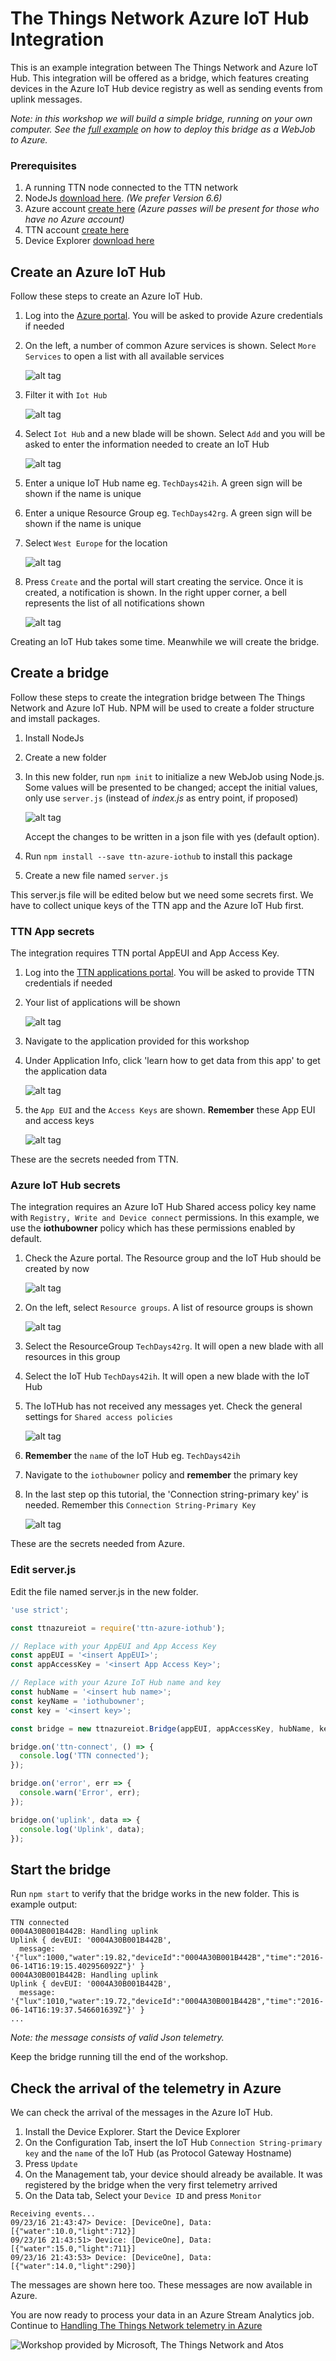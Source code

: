# The Things Network Azure IoT Hub Integration

This is an example integration between The Things Network and Azure IoT Hub. This integration will be offered as a bridge, which features creating devices in the Azure IoT Hub device registry as well as sending events from uplink messages.

*Note: in this workshop we will build a simple bridge, running on your own computer. See the [full example](https://github.com/TheThingsNetwork/examples/tree/master/integrations/azure) on how to deploy this bridge as a WebJob to Azure.*

### Prerequisites

1. A running TTN node connected to the TTN network
2. NodeJs [download here](https://nodejs.org/en/). _(We prefer Version 6.6)_
3. Azure account [create here](https://azure.microsoft.com/en-us/free/) _(Azure passes will be present for those who have no Azure account)_
4. TTN account [create here](https://account.thethingsnetwork.org/register)
5. Device Explorer [download here](https://github.com/Azure/azure-iot-sdks/blob/master/tools/DeviceExplorer/doc/how_to_use_device_explorer.md)


## Create an Azure IoT Hub

Follow these steps to create an Azure IoT Hub.

1. Log into the [Azure portal](https://portal.azure.com/). You will be asked to provide Azure credentials if needed
2. On the left, a number of common Azure services is shown. Select `More Services` to open a list with all available services

    ![alt tag](img/azure-more-services.png)

3. Filter it with `Iot Hub`

    ![alt tag](img/azure-search-iot-hub.png)

4. Select `Iot Hub` and a new blade will be shown. Select `Add` and you will be asked to enter the information needed to create an IoT Hub

    ![alt tag](img/azure-portal-add.png)

5. Enter a unique IoT Hub name eg. `TechDays42ih`. A green sign will be shown if the name is unique
6. Enter a unique Resource Group eg. `TechDays42rg`. A green sign will be shown if the name is unique
7. Select `West Europe` for the location

    ![alt tag](img/azure-new-iot-hub-scaled.png)

8. Press `Create` and the portal will start creating the service. Once it is created, a notification is shown. In the right upper corner, a bell represents the list of all notifications shown

    ![alt tag](img/azure-notifications.png)

Creating an IoT Hub takes some time. Meanwhile we will create the bridge.


## Create a bridge

Follow these steps to create the integration bridge between The Things Network and Azure IoT Hub. NPM will be used to create a folder structure and imstall packages.

1. Install NodeJs
2. Create a new folder
3. In this new folder, run `npm init` to initialize a new WebJob using Node.js. Some values will be presented to be changed; accept the initial values, only use `server.js` (instead of _index.js_ as entry point, if proposed)
   
   ![alt tag](img/npm-init.png)
   
   Accept the changes to be written in a json file with yes (default option).

4. Run `npm install --save ttn-azure-iothub` to install this package
5. Create a new file named `server.js`

This server.js file will be edited below but we need some secrets first. We have to collect unique keys of the TTN app and the Azure IoT Hub first.


### TTN App secrets

The integration requires TTN portal AppEUI and App Access Key.

1. Log into the [TTN applications portal](https://staging.thethingsnetwork.org/applications). You will be asked to provide TTN credentials if needed
2. Your list of applications will be shown

    ![alt tag](img/ttn-application-list.png)

3. Navigate to the application provided for this workshop
4. Under Application Info, click 'learn how to get data from this app' to get the application data

    ![alt tag](img/ttn-application.png)

5. the `App EUI` and the `Access Keys` are shown. **Remember** these App EUI and access keys

    ![alt tag](img/ttn-application-cred.png)

These are the secrets needed from TTN.


### Azure IoT Hub secrets

The integration requires an Azure IoT Hub Shared access policy key name with `Registry, Write and Device connect` permissions. In this example, we use the **iothubowner** policy which has these permissions enabled by default.

1. Check the Azure portal. The Resource group and the IoT Hub should be created by now

    ![alt tag](img/azure-notifications.png)

2. On the left, select `Resource groups`. A list of resource groups is shown

    ![alt tag](img/azure-resource-groups.png)

3. Select the ResourceGroup `TechDays42rg`. It will open a new blade with all resources in this group
4. Select the IoT Hub `TechDays42ih`. It will open a new blade with the IoT Hub
5. The IoTHub has not received any messages yet. Check the general settings for `Shared access policies`

    ![alt tag](img/azure-iot-hub-initial.png)

6. **Remember** the `name` of the IoT Hub eg. `TechDays42ih`
7. Navigate to the `iothubowner` policy and **remember** the primary key
8. In the last step op this tutorial, the 'Connection string-primary key' is needed. Remember this `Connection String-Primary Key`

    ![alt tag](img/azure-iothubowner-policy.png)

These are the secrets needed from Azure.


### Edit server.js

Edit the file named server.js in the new folder.

```js
'use strict';

const ttnazureiot = require('ttn-azure-iothub');

// Replace with your AppEUI and App Access Key
const appEUI = '<insert AppEUI>';
const appAccessKey = '<insert App Access Key>';

// Replace with your Azure IoT Hub name and key
const hubName = '<insert hub name>';
const keyName = 'iothubowner';
const key = '<insert key>';

const bridge = new ttnazureiot.Bridge(appEUI, appAccessKey, hubName, keyName, key);

bridge.on('ttn-connect', () => {
  console.log('TTN connected');
});

bridge.on('error', err => {
  console.warn('Error', err);
});

bridge.on('uplink', data => {
  console.log('Uplink', data);
});
```


## Start the bridge

Run `npm start` to verify that the bridge works in the new folder. This is example output:

```
TTN connected
0004A30B001B442B: Handling uplink
Uplink { devEUI: '0004A30B001B442B',
  message: '{"lux":1000,"water":19.82,"deviceId":"0004A30B001B442B","time":"2016-06-14T16:19:15.402956092Z"}' }
0004A30B001B442B: Handling uplink
Uplink { devEUI: '0004A30B001B442B',
  message: '{"lux":1010,"water":19.72,"deviceId":"0004A30B001B442B","time":"2016-06-14T16:19:37.546601639Z"}' }
...
```

*Note: the message consists of valid Json telemetry.*

Keep the bridge running till the end of the workshop.  


## Check the arrival of the telemetry in Azure

We can check the arrival of the messages in the Azure IoT Hub.

1. Install the Device Explorer. Start the Device Explorer
2. On the Configuration Tab, insert the IoT Hub `Connection String-primary key` and the `name` of the IoT Hub (as Protocol Gateway Hostname)
3. Press `Update`
4. On the Management tab, your device should already be available. It was registered by the bridge when the very first telemetry arrived
5. On the Data tab, Select your `Device ID` and press `Monitor`

```
Receiving events...
09/23/16 21:43:47> Device: [DeviceOne], Data:[{"water":10.0,"light":712}]
09/23/16 21:43:51> Device: [DeviceOne], Data:[{"water":15.0,"light":711}]
09/23/16 21:43:53> Device: [DeviceOne], Data:[{"water":14.0,"light":290}]
```

The messages are shown here too. These messages are now available in Azure.

You are now ready to process your data in an Azure Stream Analytics job. Continue to [Handling The Things Network telemetry in Azure](Azure.md)

![Workshop provided by Microsoft, The Things Network and Atos](img/logos/microsoft-ttn-atos.png)

        
        
    
